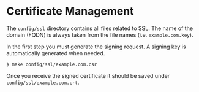 # Certificate Management

The `config/ssl` directory contains all files related to SSL. The name of the domain (FQDN) is always taken from the file names (i.e. `example.com.key`).

In the first step you must generate the signing request. A signing key is automatically generated when needed.
```
$ make config/ssl/example.com.csr
```

Once you receive the signed certificate it should be saved under `config/ssl/example.com.crt`.
